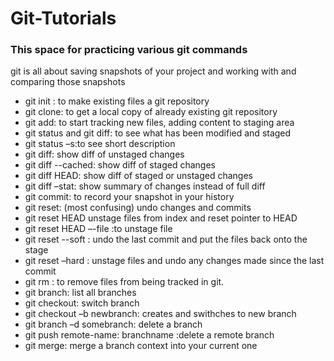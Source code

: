 Git-Tutorials
==================
<h3>This space for practicing various git commands </h3>
<p>git is all about saving snapshots of your project and working with and comparing those snapshots
</p>
<ul>
<li>git init : to make existing files a git repository </li>
<li>git clone: to get a local copy of already existing git repository </li>
<li>git add: to start tracking new files, adding content to staging area </li>
<li>git status and git diff: to see what has been modified and staged </li>
<li>git status –s:to see short description </li>
<li>git diff: show diff of unstaged changes </li>
<li>git diff --cached: show diff of staged changes </li>
<li>git diff HEAD: show diff of staged or unstaged changes </li>
<li>git diff –stat: show summary of changes instead of full diff </li>
<li>git commit: to record your snapshot in your history </li>
<li>git reset: (most confusing) undo changes and commits </li>
<li>git reset HEAD unstage files from index and reset pointer to HEAD </li>
<li>git reset HEAD –-file :to unstage file </li>
<li>git reset --soft : undo the last commit and put the files back onto the stage </li>
<li>git reset –hard : unstage files and undo any changes made since the last commit </li>
<li>git rm : to remove files from being tracked in git. </li>
<li>git branch: list all branches </li>
<li>git checkout: switch branch </li>
<li>git checkout –b newbranch: creates and swithches to new branch </li>
<li>git branch –d somebranch: delete a branch </li>
<li>git push remote-name: branchname  :delete a remote branch </li>
<li>git merge: merge a branch context into your current one </li>
</ul>
